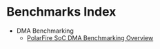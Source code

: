 # Benchmarks Index

- DMA Benchmarking
  - [PolarFire SoC DMA Benchmarking Overview](./dma-benchmarking/README.md)
